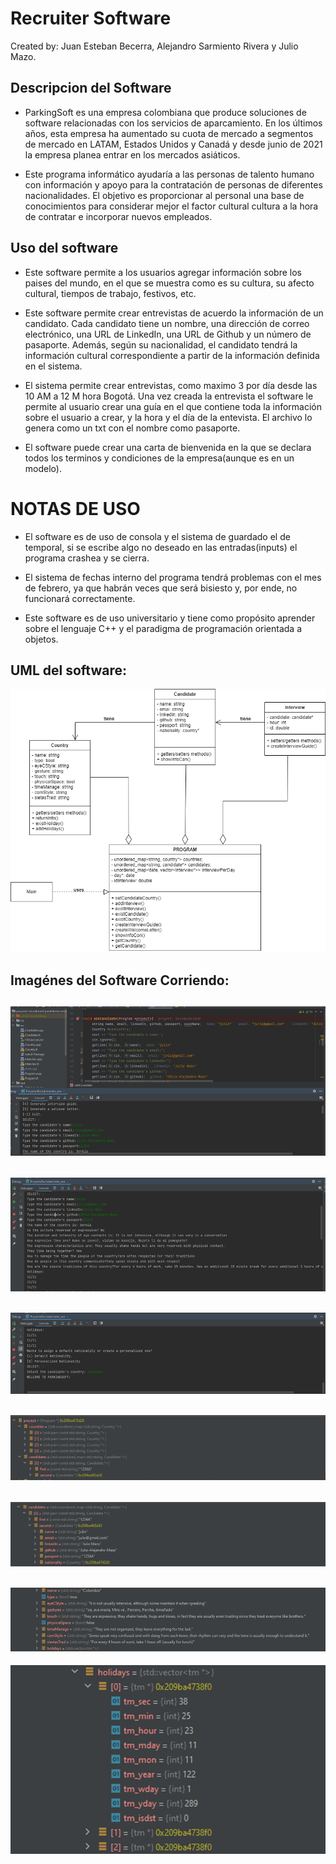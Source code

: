 # Recruiter Software
Created by: Juan Esteban Becerra, Alejandro Sarmiento Rivera y Julio Mazo.

## Descripcion del Software
* ParkingSoft es una empresa colombiana que produce soluciones de software relacionadas con los servicios de aparcamiento. En los últimos años, esta empresa ha aumentado su cuota de mercado a segmentos de mercado en LATAM, Estados Unidos y Canadá
y desde junio de 2021 la empresa planea entrar en los mercados asiáticos.


* Este programa informático ayudaría a las personas de talento humano con información y apoyo para la contratación de personas de
  diferentes nacionalidades. El objetivo es proporcionar al personal una base de conocimientos para considerar mejor el factor cultural
  cultura a la hora de contratar e incorporar nuevos empleados.

## Uso del software
* Este software permite a los usuarios agregar información sobre los paises del mundo, en el que se muestra como es su cultura, su afecto
cultural, tiempos de trabajo, festivos, etc.

* Este software permite crear entrevistas de acuerdo la información de un candidato. Cada candidato tiene un nombre, una dirección de correo electrónico, una URL de LinkedIn, una URL de Github y un
  número de pasaporte. Además, según su nacionalidad, el candidato tendrá la
  información cultural correspondiente a partir de la información definida en el sistema.

* El sistema permite crear entrevistas, como maximo 3 por día desde las 10 AM a 12 M hora Bogotá. Una vez creada la entrevista
el software le permite al usuario crear una guía en el que contiene toda la información sobre el usuario a crear, y la hora y el día de la entevista.
El archivo lo genera como un txt con el nombre como pasaporte.

* El software puede crear una carta de bienvenida en la que se declara todos los terminos y condiciones de la empresa(aunque es en un modelo).

# NOTAS DE USO
* El software es de uso de consola y el sistema de guardado el de temporal, si se escribe algo no deseado en las entradas(inputs) el programa
crashea y se cierra.

* El sistema de fechas interno del programa tendrá problemas con el mes de febrero, ya que habrán veces que será bisiesto y, por ende, no funcionará correctamente.

* Este software es de uso universitario y tiene como propósito aprender sobre el lenguaje C++ y el paradigma de programación 
orientada a objetos.
## UML del software:
![UMLRecruiterFinal.png](UMLRecruiterFinal.png)

## Imagénes del Software Corriendo:
![img.png](img.png)
-
![img_1.png](img_1.png)
-
![img_2.png](img_2.png)
-
![img_3.png](img_3.png)
-
![img_4.png](img_4.png)
-
![img_5.png](img_5.png)
-
![img_6.png](img_6.png)